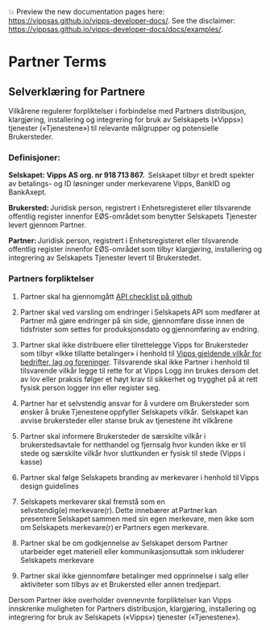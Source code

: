 <!-- START_METADATA
---
title: Partner Terms
sidebar_position: 85
---
END_METADATA -->

<!-- START_COMMENT -->

💥 Preview the new documentation pages here: <https://vippsas.github.io/vipps-developer-docs/>.
See the disclaimer: <https://vippsas.github.io/vipps-developer-docs/docs/examples/>.

<!-- END_COMMENT -->

# Partner Terms

## Selverklæring for Partnere

Vilkårene regulerer forpliktelser i forbindelse med Partners distribusjon, klargjøring, installering og integrering for bruk av Selskapets («Vipps») tjenester («Tjenestene») til relevante målgrupper og potensielle Brukersteder.  

### Definisjoner:
**Selskapet: Vipps AS org. nr 918 713 867.**  Selskapet tilbyr et bredt spekter av betalings- og ID løsninger under merkevarene Vipps, BankID og BankAxept. 

**Brukersted:** Juridisk person, registrert i Enhetsregisteret eller tilsvarende offentlig register innenfor EØS-området som benytter Selskapets Tjenester levert gjennom Partner. 

**Partner:** Juridisk person, registrert i Enhetsregisteret eller tilsvarende offentlig register innenfor EØS-området som tilbyr klargjøring, installering og integrering av Selskapets Tjenester levert til Brukerstedet.

### Partners forpliktelser

1. Partner skal ha gjennomgått [API checklist på github](https://github.com/vippsas/vipps-partner#finishing-the-integration-and-going-live)

2. Partner skal ved varsling om endringer i Selskapets API som medfører at Partner må gjøre endringer på sin side, gjennomføre disse innen de tidsfrister som settes for produksjonsdato og gjennomføring av endring.  

3. Partner skal ikke distribuere eller tilrettelegge Vipps for Brukersteder som tilbyr «Ikke tillatte betalinger» i henhold til [Vipps gjeldende vilkår for bedrifter, lag og foreninger](https://www.vipps.no/vilkar/vilkar-bedrift/). Tilsvarende skal ikke Partner i henhold til tilsvarende vilkår legge til rette for at Vipps Logg inn brukes dersom det av lov eller praksis følger et høyt krav til sikkerhet og trygghet på at rett fysisk person logger inn eller register seg.

4. Partner har et selvstendig ansvar for å vurdere om Brukersteder som ønsker å bruke Tjenestene oppfyller Selskapets vilkår.  Selskapet kan avvise brukersteder eller stanse bruk av tjenestene iht vilkårene

5. Partner skal informere Brukersteder de særskilte vilkår i brukerstedsavtale for netthandel og fjernsalg hvor kunden ikke er til stede og særskilte vilkår hvor sluttkunden er fysisk til stede (Vipps i kasse)

6. Partner skal følge Selskapets branding av merkevarer i henhold til Vipps design guidelines

7. Selskapets merkevarer skal fremstå som en selvstendig(e) merkevare(r). Dette innebærer at Partner kan presentere Selskapet sammen med sin egen merkevare, men ikke som om Selskapets merkevare(r) er Partners egen merkevare. 

8. Partner skal be om godkjennelse av Selskapet dersom Partner utarbeider eget materiell eller kommunikasjonsuttak som inkluderer Selskapets merkevare

9. Partner skal ikke gjennomføre betalinger med opprinnelse i salg eller aktiviteter som tilbys av et Brukersted eller annen tredjepart.


Dersom Partner ikke overholder ovennevnte forpliktelser kan Vipps innskrenke muligheten for Partners distribusjon, klargjøring, installering og integrering for bruk av Selskapets («Vipps») tjenester («Tjenestene»).  
